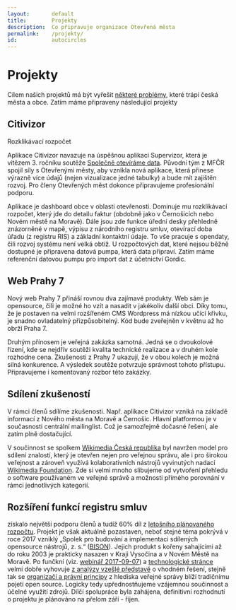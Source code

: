 ```yaml
---
layout:       default
title:        Projekty
description:  Co připravuje organizace Otevřená města
permalink:    /projekty/
id:           autocircles
---
```


Projekty
========================
Cílem našich projektů má být vyřešit [některé problémy](/problemy/), které trápí česká města a obce. Zatím máme připraveny následující projekty

## Citivizor
Rozklikávací rozpočet

Aplikace Citivizor navazuje na úspěšnou aplikaci Supervizor, která je vítězem 3. ročníku soutěže [Společně otevíráme data](http://www.otevrenadata.cz/soutez/). Původní tým z MFČR spojil síly s Otevřenými městy, aby vznikla nová aplikace, která přinese výrazně více údajů (nejen vizualizace jedné tabulky) a bude mít zajištěn rozvoj. Pro členy Otevřených měst dokonce připravujeme profesionální podporu.

Aplikace je dashboard obce v oblasti otevřenosti. Dominuje mu rozklikávací rozpočet, který jde do detailu faktur (obdobně jako v Černošicích nebo Novém městě na Moravě). Dále jsou zde funkce úřední desky přehledně znázorněné v mapě, výpisu z národního registru smluv, otevírací doba úřadu (z registru RIS) a základní kontaktní údaje. To vše pracuje s opendaty, čili rozvoj systému není velká obtíž. U rozpočtových dat, které nejsou běžně dostupné je připravena datová pumpa, která data připraví. Zatím máme referenční datovou pumpu pro import dat z účetnictví Gordic.

## Web Prahy 7

Nový web Prahy 7 přináší rovnou dva zajímavé produkty. Web sám je opensource, čili je možné ho vzít a nasadit v jakékoliv další obci. Díky tomu, že je postaven na velmi rozšířeném CMS Wordpress  má nízkou učící křivku, je snadno ovladatelný přizpůsobitelný. Kód bude zveřejněn v květnu až ho obrží Praha 7.

Druhým přínosem je veřejná zakázka samotná. Jedná se o dvoukolové řízení, kde se nejdřív soutěži kvalita technické realizace a v druhém kole rozhodne cena. Zkušenosti z Prahy 7 ukazují, že v obou kolech je možná silná konkurence. A výsledek soutěže potvrzuje správnost tohoto přístupu. Připravujeme i komentovaný rozbor této zakázky.

## Sdílení zkušeností
V rámci členů sdílíme zkušenosti. Např. aplikace Citivizor vzniká na základě informací z Nového města na Moravě a Černošic. Hlavní platformou je v současnosti centrální mailinglist. Což je samozřejmě dočasné řešení, ale zatím plně dostačující.

V součinnost se spolkem [Wikimedia Česká republika](https://www.wikimedia.cz/web/Wikimedia_%C4%8Cesk%C3%A1_republika) byl navržen model pro sdílení znalostí, který je otevřen nejen pro veřejnou správu, ale i pro širokou veřejnost a zároveň využívá kolaborativních nástrojů vyvinutých nadací [Wikimedia Foundation](https://www.wikimedia.cz/web/Slovn%C3%AD%C4%8Dek_pojm%C5%AF#Projekty_Wikimedia). Zde si velmi mnoho slibujeme od vytvoření přehledu o software používaném ve veřejné správě a možnosti přímého porovnání v rámci jednotlivých kategorií. 

## Rozšíření funkcí registru smluv
získalo největší podporu členů a tudíž 60% díl z [letošního plánovaného rozpočtu](https://gitlab.com/otevrenamesta/documents/blob/master/rozpocet/2017/rozpocet.ods). Projekt je však aktuálně pozastaven, neboť stejné téma pokrývá v roce 2017 vzniklý „Spolek pro budování a implementaci sdílených opensource nástrojů, z. s.“ ([BISON](http://www.spolek-bison.cz)). Jejich produkt s kořeny sahajícími až do roku 2003 je prakticky nasazen v Kraji Vysočina a v Novém Městě na Moravě. Po funčkní (viz. [webinář 2017-09-07](https://youtu.be/umWLTCd_Gq8)) a [technologické stránce](/open-source/) velmi dobře vyhovuje [z analýzy vzešlé představě](https://ukoly.openalt.org/issues/3933#note-8) o vhodném řešení, stejně tak se [organizačí a právní principy](http://www.spolek-bison.cz/memorandum) z hlediska veřejné správy blíží tradičnímu pojetí open source. Logicky tedy upřednostňujeme vzájemnou součinnost a účelné využití zdrojů. Dílčí spolupráce byla zahájena, definitivní rozhodnutí o projektu je plánováno na přelom září - říjen.
